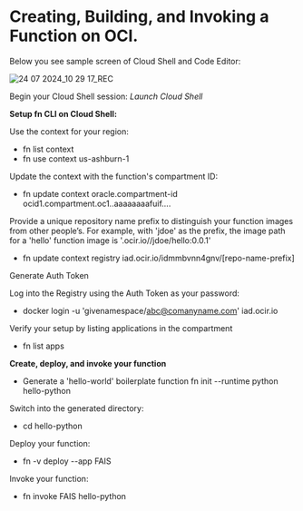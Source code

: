 # Creating, Building, and Invoking a Function on OCI.

Below you see sample screen of Cloud Shell and Code Editor:

![24 07 2024_10 29 17_REC](https://github.com/user-attachments/assets/53a2bb4d-bb50-4fbe-b93c-8176a28b6113)

Begin your Cloud Shell session: 
_Launch Cloud Shell_

**Setup fn CLI on Cloud Shell:**

Use the context for your region: 
- fn list context
- fn use context us-ashburn-1

Update the context with the function's compartment ID: 
- fn update context oracle.compartment-id ocid1.compartment.oc1..aaaaaaaafuif....

Provide a unique repository name prefix to distinguish your function images from other people’s. For example, with 'jdoe' as the prefix, the image path for a 'hello' function image is '<region-key>.ocir.io/<tenancy-namespace>/jdoe/hello:0.0.1'
- fn update context registry iad.ocir.io/idmmbvnn4gnv/[repo-name-prefix]

Generate Auth Token

Log into the Registry using the Auth Token as your password:
- docker login -u 'givenamespace/abc@comanyname.com' iad.ocir.io

Verify your setup by listing applications in the compartment
- fn list apps

**Create, deploy, and invoke your function**

- Generate a 'hello-world' boilerplate function
fn init --runtime python hello-python

Switch into the generated directory:
- cd hello-python

Deploy your function:
- fn -v deploy --app FAIS

Invoke your function:
- fn invoke FAIS hello-python
